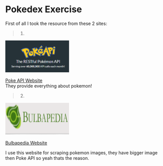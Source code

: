 # Pokedex Exercise

First of all I took the resource from these 2 sites:
> 1. 
<img src="pokeapi.png" width="200" height ='100' />  

[Poke API Website](https://pokeapi.co/)  
They provide everything about pokemon!  

> 2. 
<img src="BULBA.png" width="200" height ='100' />  

[Bulbapedia Website](https://bulbapedia.bulbagarden.net/wiki/List_of_Pok%C3%A9mon_by_name)  

I use this website for scraping pokemon images, they have bigger image then Poke API so yeah thats the reason.

